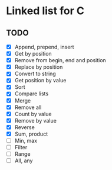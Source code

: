 # Linked list for C

## TODO
- [x] Append, prepend, insert
- [x] Get by position
- [x] Remove from begin, end and position
- [x] Replace by position
- [x] Convert to string
- [x] Get position by value
- [x] Sort
- [x] Compare lists
- [x] Merge
- [x] Remove all
- [x] Count by value
- [x] Remove by value
- [x] Reverse
- [x] Sum, product
- [ ] Min, max
- [ ] Filter
- [ ] Range
- [ ] All, any